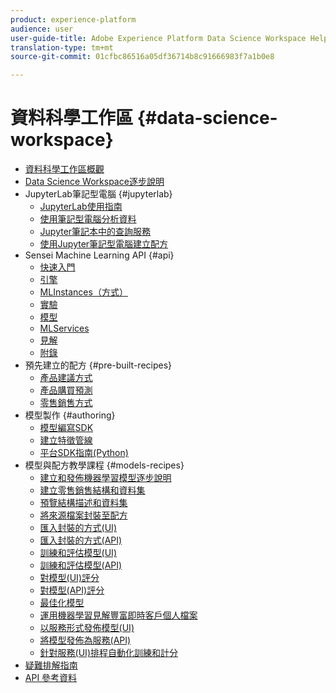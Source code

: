 ```yaml
---
product: experience-platform
audience: user
user-guide-title: Adobe Experience Platform Data Science Workspace Help
translation-type: tm+mt
source-git-commit: 01cfbc86516a05df36714b8c91666983f7a1b0e8

---
```



# 資料科學工作區 {#data-science-workspace}

* [資料科學工作區概觀](home.md)
* [Data Science Workspace逐步說明](walkthrough.md)
* JupyterLab筆記型電腦 {#jupyterlab}
   * [JupyterLab使用指南](jupyterlab/overview.md)
   * [使用筆記型電腦分析資料](jupyterlab/analyze-your-data.md)
   * [Jupyter筆記本中的查詢服務](jupyterlab/query-service.md)
   * [使用Jupyter筆記型電腦建立配方](jupyterlab/create-a-recipe.md)
* Sensei Machine Learning API {#api}
   * [快速入門](api/getting-started.md)
   * [引擎](api/engines.md)
   * [MLInstances（方式）](api/mlinstances.md)
   * [實驗](api/experiments.md)
   * [模型](api/models.md)
   * [MLServices](api/mlservices.md)
   * [見解](api/insights.md)
   * [附錄](api/appendix.md)
* 預先建立的配方 {#pre-built-recipes}
   * [產品建議方式](pre-built-recipes/product-recommendations.md)
   * [產品購買預測](pre-built-recipes/product-purchase-prediction.md)
   * [零售銷售方式](pre-built-recipes/retail-sales.md)
* 模型製作 {#authoring}
   * [模型編寫SDK](authoring/sdk.md)
   * [建立特徵管線](authoring/feature-pipeline.md)
   * [平台SDK指南(Python)](authoring/platform-sdk.md)
* 模型與配方教學課程 {#models-recipes}
   * [建立和發佈機器學習模型逐步說明](models-recipes/create-publish-model.md)
   * [建立零售銷售結構和資料集](models-recipes/create-retails-sales-dataset.md)
   * [預覽結構描述和資料集](models-recipes/preview-schema-data.md)
   * [將來源檔案封裝至配方](models-recipes/package-source-files-recipe.md)
   * [匯入封裝的方式(UI)](models-recipes/import-packaged-recipe-ui.md)
   * [匯入封裝的方式(API)](models-recipes/import-packaged-recipe-api.md)
   * [訓練和評估模型(UI)](models-recipes/train-evaluate-model-ui.md)
   * [訓練和評估模型(API)](models-recipes/train-evaluate-model-api.md)
   * [對模型(UI)評分](models-recipes/score-model-ui.md)
   * [對模型(API)評分](models-recipes/score-model-api.md)
   * [最佳化模型](models-recipes/optimize-model.md)
   * [運用機器學習見解豐富即時客戶個人檔案](models-recipes/enrich-profile.md)
   * [以服務形式發佈模型(UI)](models-recipes/publish-model-service-ui.md)
   * [將模型發佈為服務(API)](models-recipes/publish-model-service-api.md)
   * [針對服務(UI)排程自動化訓練和計分](models-recipes/schedule-models-ui.md)
* [疑難排解指南](troubleshooting-guide.md)
* [API 參考資料](https://www.adobe.io/apis/experienceplatform/home/api-reference.html#!acpdr/swagger-specs/sensei-ml-api.yaml)